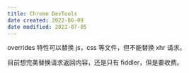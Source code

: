 ```yaml
---
title: Chrome DevTools
date created: 2022-06-09
date modified: 2022-07-05
---
```


overrides 特性可以替换 js，css 等文件，但不能替换 xhr 请求。

目前想完美替换请求返回内容，还是只有 fiddler，但是要收费。
